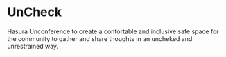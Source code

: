 # UnCheck

Hasura Unconference to create a confortable and inclusive safe space for the community to gather and share thoughts in an uncheked and unrestrained way. 
